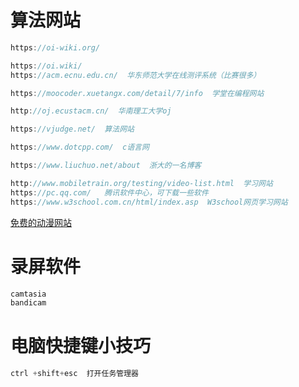 # 算法网站

```c++
https://oi-wiki.org/

https://oi.wiki/
https://acm.ecnu.edu.cn/  华东师范大学在线测评系统（比赛很多）

https://moocoder.xuetangx.com/detail/7/info  学堂在编程网站

http://oj.ecustacm.cn/  华南理工大学oj

https://vjudge.net/  算法网站

https://www.dotcpp.com/  c语言网

https://www.liuchuo.net/about  浙大的一名博客

http://www.mobiletrain.org/testing/video-list.html  学习网站
https://pc.qq.com/   腾讯软件中心，可下载一些软件
https://www.w3school.com.cn/html/index.asp  W3school网页学习网站
```

[免费的动漫网站](https://www.66dongman.com/index.php/vod/search/wd/%E5%85%83%E9%BE%99.html)

# 录屏软件

```c++
camtasia
bandicam
```

# 电脑快捷键小技巧

```c++
ctrl +shift+esc  打开任务管理器
```


